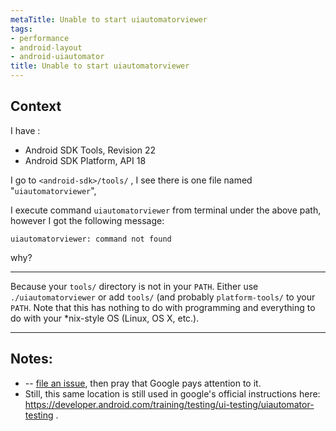 ```yaml
---
metaTitle: Unable to start uiautomatorviewer
tags:
- performance
- android-layout
- android-uiautomator
title: Unable to start uiautomatorviewer
---
```


## Context

I have :


* Android SDK Tools, Revision 22
* Android SDK Platform, API 18


I go to `<android-sdk>/tools/` , I see there is one file named "`uiautomatorviewer`",


I execute command `uiautomatorviewer` from terminal under the above path, however I got the following message:



```
uiautomatorviewer: command not found

```

why?



---

Because your `tools/` directory is not in your `PATH`. Either use `./uiautomatorviewer` or add `tools/` (and probably `platform-tools/` to your `PATH`. Note that this has nothing to do with programming and everything to do with your *nix-style OS (Linux, OS X, etc.).



---

## Notes:

- -- [file an issue](https://issuetracker.google.com/issues), then pray that Google pays attention to it.
- Still, this same location is still used in google's official instructions here: https://developer.android.com/training/testing/ui-testing/uiautomator-testing .
